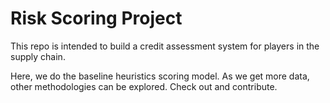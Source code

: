 
# Risk Scoring Project

This repo is intended to build a credit assessment system for players in the supply chain.

Here, we do the baseline heuristics scoring model. As we get more data, other methodologies can be explored. Check out and contribute.

